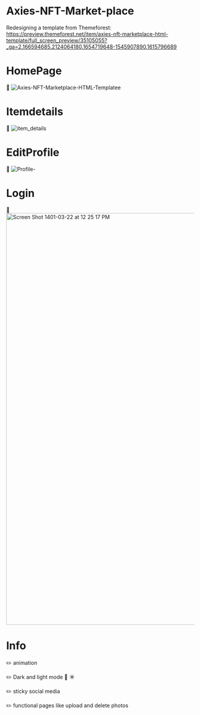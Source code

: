 # Axies-NFT-Market-place
Redesigning a template from Themeforest: 
https://preview.themeforest.net/item/axies-nft-marketplace-html-template/full_screen_preview/35105055?_ga=2.166594685.2124064180.1654719648-1545907890.1615796689

# HomePage
📎 ![Axies-NFT-Marketplace-HTML-Templatee](https://user-images.githubusercontent.com/19150633/173225949-c1a60436-162f-4037-b5c1-47c69b9868f5.png)

 
# Itemdetails
📎 ![item_details](https://user-images.githubusercontent.com/19150633/173224962-70678d0d-27d7-4416-a74d-1e846f739b13.png)

# EditProfile
📎 ![Profile-](https://user-images.githubusercontent.com/19150633/173224848-1219393f-768a-4063-a317-5d8731d5c9c9.png)

# Login 
📎 <img width="1100" alt="Screen Shot 1401-03-22 at 12 25 17 PM" src="https://user-images.githubusercontent.com/19150633/173224820-69ed50e3-1c53-4227-8007-d5e0c8a7520a.png">



# Info
✏️ animation

✏️ Dark and light mode 🌙 ☀️

✏️ sticky social media 

✏️ functional pages like upload and delete photos

